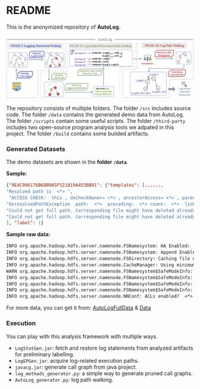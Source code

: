 # README

This is the anonymized repository of  **AutoLog.**

![1663063757857](image/README/1663063757857.png)

The repository consists of multiple folders. The folder `/src` includes source code. The folder `/data` contains the generated demo data from AutoLog. The folder `/scripts` contain some useful scripts. The folder `/third-party` includes two open-source program analysis tools we adpated in this project. The folder `/build` contains some builded artifacts.

### Generated Datasets

The demo datasets are shown in the **folder `/data`**.

**Sample:**

```json
{"9E4C996176B68B9A5F521819A453BB91": {"templates": [......, 
"Resolved path is  <*> ",
 "ACCESS CHECK:  this , doCheckOwner= <*> , ancestorAccess= <*> , parentAccess= <*> , access= <*> , subAccess= <*> , ignoreEmptyDir= <*> , resolveLink= <*> ",
"UnresolvedPathException  path:  <*>  preceding:  <*> count:  <*>  link:  <*>  target:  <*>  remainder:  <*> ",
"Could not get full path. Corresponding file might have deleted already.",
"Could not get full path. Corresponding file might have deleted already."
], "label": 1}
```

**Sample raw data:**

```html
INFO org.apache.hadoop.hdfs.server.namenode.FSNamesystem: HA Enabled:  <*> 
INFO org.apache.hadoop.hdfs.server.namenode.FSNamesystem: Append Enabled:  <*> 
INFO org.apache.hadoop.hdfs.server.namenode.FSDirectory: Caching file names occuring more than  <*>  times 
INFO org.apache.hadoop.hdfs.server.namenode.CacheManager: Using minimum value <*> for <*>
WARN org.apache.hadoop.hdfs.server.namenode.FSNamesystem$SafeModeInfo: The threshold value should not be greater than , threshold:  <*> 
INFO org.apache.hadoop.hdfs.server.namenode.FSNamesystem$SafeModeInfo: dfs.namenode.safemode.threshold-pct =  <*> 
INFO org.apache.hadoop.hdfs.server.namenode.FSNamesystem$SafeModeInfo: dfs.namenode.safemode.min.datanodes =  <*> 
INFO org.apache.hadoop.hdfs.server.namenode.FSNamesystem$SafeModeInfo: dfs.namenode.safemode.extension     =  <*> 
INFO org.apache.hadoop.hdfs.server.namenode.NNConf: ACLs enabled?  <*> 
```

For more data, you can get it from: [AutoLogFullData](https://drive.google.com/drive/folders/197rHozOtNgM6ZzSVLKJ2Kd9sXvAlb3Uo?usp=sharing) & [Data](https://github.com/ICSE2023AutoLog/ICSE2023AutoLog/tree/main/data)

### Execution

You can play with this analysis framework with multiple ways.

* `LogStatGen.jar`: fetch and restore log statements from analyzed artifacts for preliminary labelling.
* `LogEPGen.jar`: acquire log-related execution paths.
* `javacg.jar`: generate call graph from java project.
* `log_methods_generator.py`: a simple way to generate pruned call graphs.
* `AutoLog_generator.py`: log path walking.

